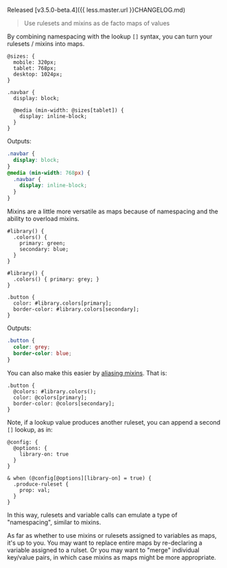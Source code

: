Released [v3.5.0-beta.4]({{ less.master.url }}CHANGELOG.md)

> Use rulesets and mixins as de facto maps of values

By combining namespacing with the lookup `[]` syntax, you can turn your rulesets / mixins into maps.

```less
@sizes: {
  mobile: 320px;
  tablet: 768px;
  desktop: 1024px;
}

.navbar {
  display: block;

  @media (min-width: @sizes[tablet]) {
    display: inline-block;
  }
}
```
Outputs:
```css
.navbar {
  display: block;
}
@media (min-width: 768px) {
  .navbar {
    display: inline-block;
  }
}
```

Mixins are a little more versatile as maps because of namespacing and the ability to overload mixins.

```less
#library() {
  .colors() {
    primary: green;
    secondary: blue;
  }
}

#library() {
  .colors() { primary: grey; }
}

.button {
  color: #library.colors[primary];
  border-color: #library.colors[secondary];
}
```
Outputs:
```css
.button {
  color: grey;
  border-color: blue;
}
```

You can also make this easier by [aliasing mixins](#mixins-feature-mixin-aliasing-feature).  That is:

```less
.button {
  @colors: #library.colors();
  color: @colors[primary];
  border-color: @colors[secondary];
}
```

Note, if a lookup value produces another ruleset, you can append a second `[]` lookup, as in:

```less
@config: {
  @options: {
    library-on: true
  }
}

& when (@config[@options][library-on] = true) {
  .produce-ruleset {
    prop: val;
  }
}
```

In this way, rulesets and variable calls can emulate a type of "namespacing", similar to mixins.

As far as whether to use mixins or rulesets assigned to variables as maps, it's up to you. You may want to replace entire maps by re-declaring a variable assigned to a rulset. Or you may want to "merge" individual key/value pairs, in which case mixins as maps might be more appropriate.
